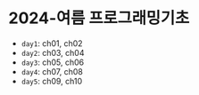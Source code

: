 # 2024-여름 프로그래밍기초

- `day1`: ch01, ch02
- `day2`: ch03, ch04
- `day3`: ch05, ch06
- `day4`: ch07, ch08
- `day5`: ch09, ch10
